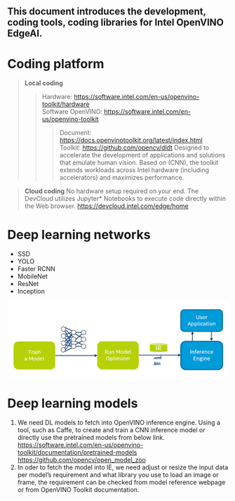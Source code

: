 This document introduces the development, coding tools, coding libraries for Intel OpenVINO EdgeAI.
---
# Coding platform
> **Local coding**
>> Hardware: https://software.intel.com/en-us/openvino-toolkit/hardware  
>> Software OpenVINO: https://software.intel.com/en-us/openvino-toolkit
>>> Document: https://docs.openvinotoolkit.org/latest/index.html  
>>> Toolkit: https://github.com/opencv/dldt Designed to accelerate the development of applications and solutions that emulate human vision. Based on (CNN), the toolkit extends workloads across Intel hardware (including accelerators) and maximizes performance.

> **Cloud coding** No hardware setup required on your end. The DevCloud utilizes Jupyter* Notebooks to execute code directly within the Web browser. https://devcloud.intel.com/edge/home  

# Deep learning networks
*	SSD
*	YOLO
*	Faster RCNN
*	MobileNet
*	ResNet
*	Inception
  
![OpenVINO Workflow](openvino-workflow.png)
# Deep learning models
1. We need DL models to fetch into OpenVINO inference engine. Using a tool, such as Caffe, to create and train a CNN inference model or directly use the pretrained models from below link.  
https://software.intel.com/en-us/openvino-toolkit/documentation/pretrained-models  
https://github.com/opencv/open_model_zoo  
2. In oder to fetch the model into IE, we need adjust or resize the input data per model’s requirement and what library you use to load an image or frame, the requirement can be checked from model reference webpage or from OpenVINO Toolkit documentation.

